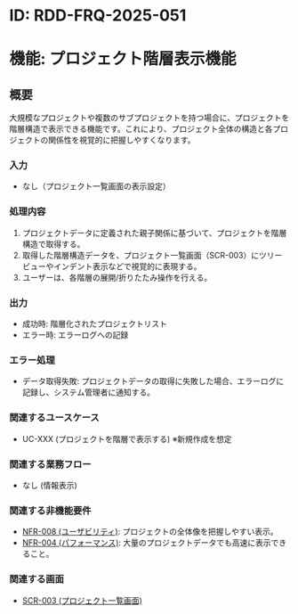 # ID: RDD-FRQ-2025-051

# 機能: プロジェクト階層表示機能

## 概要

大規模なプロジェクトや複数のサブプロジェクトを持つ場合に、プロジェクトを階層構造で表示できる機能です。これにより、プロジェクト全体の構造と各プロジェクトの関係性を視覚的に把握しやすくなります。

### 入力

- なし（プロジェクト一覧画面の表示設定）

### 処理内容

1. プロジェクトデータに定義された親子関係に基づいて、プロジェクトを階層構造で取得する。
1. 取得した階層構造データを、プロジェクト一覧画面（SCR-003）にツリービューやインデント表示などで視覚的に表現する。
1. ユーザーは、各階層の展開/折りたたみ操作を行える。

### 出力

- 成功時: 階層化されたプロジェクトリスト
- エラー時: エラーログへの記録

### エラー処理

- データ取得失敗: プロジェクトデータの取得に失敗した場合、エラーログに記録し、システム管理者に通知する。

### 関連するユースケース

- UC-XXX (プロジェクトを階層で表示する) ※新規作成を想定

### 関連する業務フロー

- なし (情報表示)

### 関連する非機能要件

- [NFR-008 (ユーザビリティ)](../non-functional-requirements/nfr-008-usability.md): プロジェクトの全体像を把握しやすい表示。
- [NFR-004 (パフォーマンス)](../non-functional-requirements/nfr-004-performance.md): 大量のプロジェクトデータでも高速に表示できること。

### 関連する画面

- [SCR-003 (プロジェクト一覧画面)](../screens/scr-003-project-list-screen.md)
